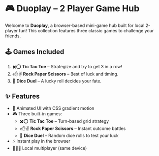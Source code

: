 # 🎮 Duoplay – 2 Player Game Hub

Welcome to **Duoplay**, a browser-based mini-game hub built for local 2-player fun! This collection features three classic games to challenge your friends.

## 🕹️ Games Included

1. ✖️⭕ **Tic Tac Toe** – Strategize and try to get 3 in a row!
2. ✊✋✌️ **Rock Paper Scissors** – Best of luck and timing.
3. 🎲 **Dice Duel** – A lucky roll decides your fate.

## ✨ Features

- 🎨 Animated UI with CSS gradient motion
- 🎮 Three built-in games:
  - ✖️⭕ **Tic Tac Toe** – Turn-based grid strategy
  - ✊✋✌️ **Rock Paper Scissors** – Instant outcome battles
  - 🎲 **Dice Duel** – Random dice rolls to test your luck
- ⚡ Instant play in the browser
- 🧑‍🤝‍🧑 Local multiplayer (same device)
